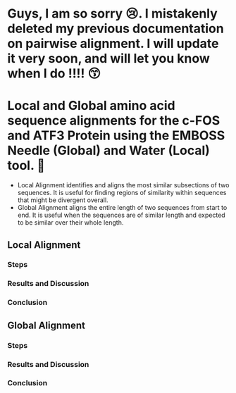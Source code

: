 # Guys, I am so sorry 😢. I mistakenly deleted my previous documentation on pairwise alignment. I will update it very soon, and will let you know when I do !!!! 😙
# Local and Global amino acid sequence alignments for the c-FOS and ATF3 Protein using the EMBOSS Needle (Global) and Water (Local) tool. 🧬
* Local Alignment identifies and aligns the most similar subsections of two sequences. It is useful for finding regions of similarity within sequences that might be divergent overall.
* Global Alignment aligns the entire length of two sequences from start to end. It is useful when the sequences are of similar length and expected to be similar over their whole length.
## Local Alignment
### Steps
### Results and Discussion
### Conclusion
## Global Alignment
### Steps
### Results and Discussion
### Conclusion
